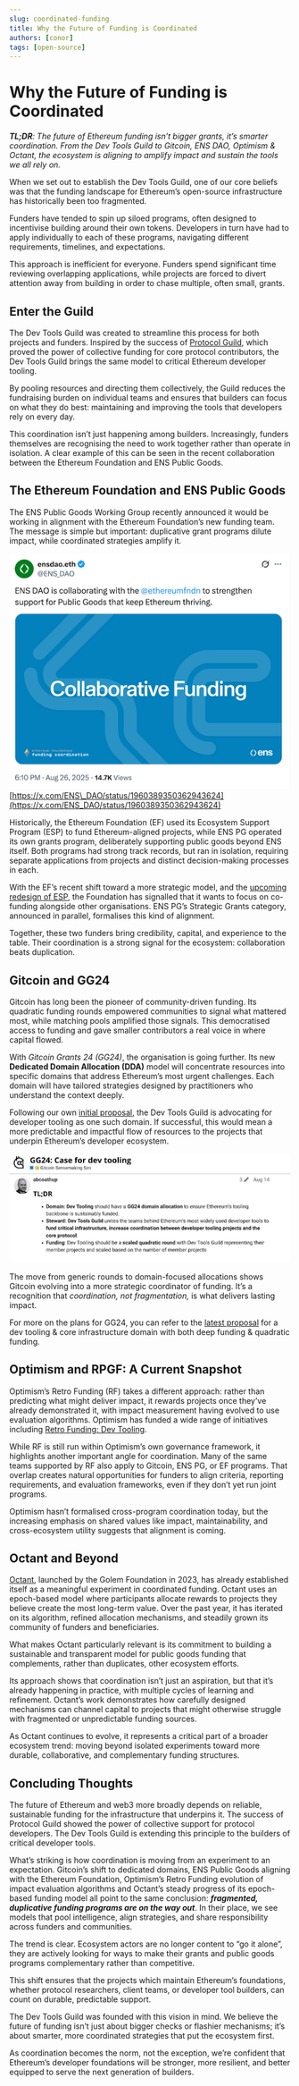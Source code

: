 ```yaml
---
slug: coordinated-funding
title: Why the Future of Funding is Coordinated
authors: [conor]
tags: [open-source]
---
```


# Why the Future of Funding is Coordinated

_**TL;DR**: The future of Ethereum funding isn’t bigger grants, it’s smarter coordination. From the Dev Tools Guild to Gitcoin, ENS DAO, Optimism & Octant, the ecosystem is aligning to amplify impact and sustain the tools we all rely on._

<!-- truncate -->

When we set out to establish the Dev Tools Guild, one of our core beliefs was that the funding landscape for Ethereum’s open-source infrastructure has historically been too fragmented.

Funders have tended to spin up siloed programs, often designed to incentivise building around their own tokens. Developers in turn have had to apply individually to each of these programs, navigating different requirements, timelines, and expectations.

This approach is inefficient for everyone. Funders spend significant time reviewing overlapping applications, while projects are forced to divert attention away from building in order to chase multiple, often small, grants.

## Enter the Guild

The Dev Tools Guild was created to streamline this process for both projects and funders. Inspired by the success of [Protocol Guild](https://www.protocolguild.org/), which proved the power of collective funding for core protocol contributors, the Dev Tools Guild brings the same model to critical Ethereum developer tooling.

By pooling resources and directing them collectively, the Guild reduces the fundraising burden on individual teams and ensures that builders can focus on what they do best: maintaining and improving the tools that developers rely on every day.

This coordination isn’t just happening among builders. Increasingly, funders themselves are recognising the need to work together rather than operate in isolation. A clear example of this can be seen in the recent collaboration between the Ethereum Foundation and ENS Public Goods.

## The Ethereum Foundation and ENS Public Goods

The ENS Public Goods Working Group recently announced it would be working in alignment with the Ethereum Foundation’s new funding team. The message is simple but important: duplicative grant programs dilute impact, while coordinated strategies amplify it.

![ENS DAO Collaborative funding](./ensdao-collaborative-funding.png "ENS DAO Collaborative funding")
[https://x.com/ENS\_DAO/status/1960389350362943624](https://x.com/ENS_DAO/status/1960389350362943624)

Historically, the Ethereum Foundation (EF) used its Ecosystem Support Program (ESP) to fund Ethereum-aligned projects, while ENS PG operated its own grants program, deliberately supporting public goods beyond ENS itself. Both programs had strong track records, but ran in isolation, requiring separate applications from projects and distinct decision-making processes in each.

With the EF’s recent shift toward a more strategic model, and the [upcoming redesign of ESP](https://blog.ethereum.org/2025/07/10/future-of-ecodev), the Foundation has signalled that it wants to focus on co-funding alongside other organisations. ENS PG’s Strategic Grants category, announced in parallel, formalises this kind of alignment.

Together, these two funders bring credibility, capital, and experience to the table. Their coordination is a strong signal for the ecosystem: collaboration beats duplication.

## Gitcoin and GG24

Gitcoin has long been the pioneer of community-driven funding. Its quadratic funding rounds empowered communities to signal what mattered most, while matching pools amplified those signals. This democratised access to funding and gave smaller contributors a real voice in where capital flowed.

With *Gitcoin Grants 24 (GG24)*, the organisation is going further. Its new **Dedicated Domain Allocation (DDA)** model will concentrate resources into specific domains that address Ethereum’s most urgent challenges. Each domain will have tailored strategies designed by practitioners who understand the context deeply.

Following our own [initial proposal](https://gov.gitcoin.co/t/gg24-case-for-dev-tooling/22944/1), the Dev Tools Guild is advocating for developer tooling as one such domain. If successful, this would mean a more predictable and impactful flow of resources to the projects that underpin Ethereum’s developer ecosystem.

![GG24: Case for dev tooling](./gg24-dev-tooling.png "GG24: Case for dev tooling")

The move from generic rounds to domain-focused allocations shows Gitcoin evolving into a more strategic coordinator of funding. It’s a recognition that *coordination, not fragmentation,* is what delivers lasting impact.

For more on the plans for GG24, you can refer to the [latest proposal](https://gov.gitcoin.co/t/gitcoin-oss-domain-developer-tooling-core-infrastructure-gg24-sensemaking-report/23022/5) for a dev tooling & core infrastructure domain with both deep funding & quadratic funding.

## Optimism and RPGF: A Current Snapshot

Optimism’s Retro Funding (RF) takes a different approach: rather than predicting what might deliver impact, it rewards projects once they’ve already demonstrated it, with impact measurement having evolved to use evaluation algorithms. Optimism has funded a wide range of initiatives including [Retro Funding: Dev Tooling](https://atlas.optimism.io/missions/retro-funding-dev-tooling).

While RF is still run within Optimism’s own governance framework, it highlights another important angle for coordination. Many of the same teams supported by RF also apply to Gitcoin, ENS PG, or EF programs. That overlap creates natural opportunities for funders to align criteria, reporting requirements, and evaluation frameworks, even if they don’t yet run joint programs.

Optimism hasn’t formalised cross-program coordination today, but the increasing emphasis on shared values like impact, maintainability, and cross-ecosystem utility suggests that alignment is coming.

## Octant and Beyond

[Octant](https://octant.app/), launched by the Golem Foundation in 2023, has already established itself as a meaningful experiment in coordinated funding. Octant uses an epoch-based model where participants allocate rewards to projects they believe create the most long-term value. Over the past year, it has iterated on its algorithm, refined allocation mechanisms, and steadily grown its community of funders and beneficiaries.

What makes Octant particularly relevant is its commitment to building a sustainable and transparent model for public goods funding that complements, rather than duplicates, other ecosystem efforts. 

Its approach shows that coordination isn’t just an aspiration, but that it’s already happening in practice, with multiple cycles of learning and refinement. Octant’s work demonstrates how carefully designed mechanisms can channel capital to projects that might otherwise struggle with fragmented or unpredictable funding sources.

As Octant continues to evolve, it represents a critical part of a broader ecosystem trend: moving beyond isolated experiments toward more durable, collaborative, and complementary funding structures.

## Concluding Thoughts

The future of Ethereum and web3 more broadly depends on reliable, sustainable funding for the infrastructure that underpins it. The success of Protocol Guild showed the power of collective support for protocol developers. The Dev Tools Guild is extending this principle to the builders of critical developer tools.

What’s striking is how coordination is moving from an experiment to an expectation. Gitcoin’s shift to dedicated domains, ENS Public Goods aligning with the Ethereum Foundation, Optimism’s Retro Funding evolution of impact evaluation algorithms and Octant’s steady progress of its epoch-based funding model all point to the same conclusion: ***fragmented, duplicative funding programs are on the way out***. In their place, we see models that pool intelligence, align strategies, and share responsibility across funders and communities.

The trend is clear. Ecosystem actors are no longer content to “go it alone”, they are actively looking for ways to make their grants and public goods programs complementary rather than competitive. 

This shift ensures that the projects which maintain Ethereum’s foundations, whether protocol researchers, client teams, or developer tool builders, can count on durable, predictable support.

The Dev Tools Guild was founded with this vision in mind. We believe the future of funding isn’t just about bigger checks or flashier mechanisms; it’s about smarter, more coordinated strategies that put the ecosystem first.

As coordination becomes the norm, not the exception, we’re confident that Ethereum’s developer foundations will be stronger, more resilient, and better equipped to serve the next generation of builders.

